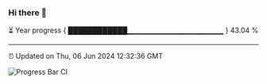 ### Hi there 👋

⏳ Year progress { ████████████▁▁▁▁▁▁▁▁▁▁▁▁▁▁▁▁▁▁ } 43.04 %

---

⏰ Updated on Thu, 06 Jun 2024 12:32:36 GMT

![Progress Bar CI](https://github.com/liununu/liununu/workflows/Progress%20Bar%20CI/badge.svg)
